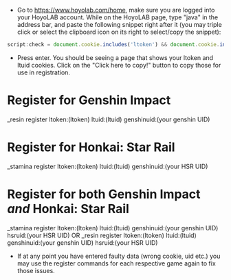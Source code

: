 - Go to https://www.hoyolab.com/home, make sure you are logged into your HoyoLAB account. While on the HoyoLAB page,
type "java" in the address bar, and paste the following snippet right after it (you may triple click or select the clipboard icon on its right to select/copy the snippet):

```js
script:check = document.cookie.includes('ltoken') && document.cookie.includes('ltuid') || alert('Please logout and log back in before trying again, cookie is currently expired/invalid!');  var ltoken = document.cookie.match(/(?<=ltoken=)[^;]*/); var ltuid = document.cookie.match(/(?<=ltuid=)[^;]*/); var output = "ltoken:" + ltoken + " ltuid:" + ltuid; cookie = document.cookie; check && document.write(`<p>${output}</p><br><button onclick="navigator.clipboard.writeText('${output}')">Click here to copy!</button><br>`)
```

- Press enter. You should be seeing a page that shows your ltoken and ltuid cookies. Click on the "Click here to copy!" button to copy those for use in registration.

<h1>Register for Genshin Impact</h1>
_resin register ltoken:(ltoken) ltuid:(ltuid) genshinuid:(your genshin UID)

<h1>Register for Honkai: Star Rail</h1>
_stamina register ltoken:(ltoken) ltuid:(ltuid) genshinuid:(your HSR UID)

<h1>Register for both Genshin Impact <i>and</i> Honkai: Star Rail</h1>
_stamina register ltoken:(ltoken) ltuid:(ltuid) genshinuid:(your genshin UID) hsruid:(your HSR UID)
OR
_resin register ltoken:(ltoken) ltuid:(ltuid) genshinuid:(your genshin UID) hsruid:(your HSR UID)

- If at any point you have entered faulty data (wrong cookie, uid etc.) you may use the register commands 
for each respective game again to fix those issues.
